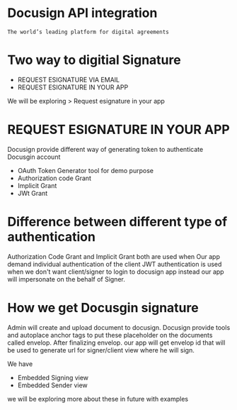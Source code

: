 # Docusign API integration
  	The world’s leading platform for digital agreements
# Two way to digitial Signature
* REQUEST ESIGNATURE VIA EMAIL
* REQUEST ESIGNATURE IN YOUR APP

We will be exploring > Request esignature in your app


# REQUEST ESIGNATURE IN YOUR APP

Docusign provide different way of generating token to authenticate Docusgin account
*  OAuth Token Generator tool for demo purpose
*  Authorization code Grant
* Implicit Grant
* JWt Grant
# Difference between different type of authentication
Authorization Code Grant and Implicit Grant both are used when Our app demand individual authentication of the client
JWT authentication is used when we don't want client/signer to login to docusign app instead our app will impersonate on the behalf of Signer.

# How we get Docusgin signature

Admin will create and upload document to docusign. Docusign provide tools and autoplace anchor tags to put these placeholder on the documents called envelop. After finalizing envelop. our app will get envelop id that will be used to generate url for signer/client view where he will sign. 

We have 
* Embedded Signing view
* Embedded Sender view

we will be exploring more about these in future with examples

